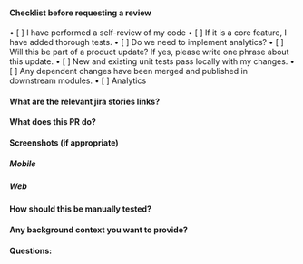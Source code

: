 #### Checklist before requesting a review

•⁠ ⁠[ ] I have performed a self-review of my code
•⁠ ⁠[ ] If it is a core feature, I have added thorough tests.
•⁠ ⁠[ ] Do we need to implement analytics?
•⁠ ⁠[ ] Will this be part of a product update? If yes, please write one phrase about this update.
•⁠ ⁠[ ] New and existing unit tests pass locally with my changes.
•⁠ ⁠[ ] Any dependent changes have been merged and published in downstream modules.
•⁠ ⁠[ ] Analytics

#### What are the relevant jira stories links?

#### What does this PR do?

#### Screenshots (if appropriate)

##### Mobile

##### Web

#### How should this be manually tested?

#### Any background context you want to provide?

#### Questions:
